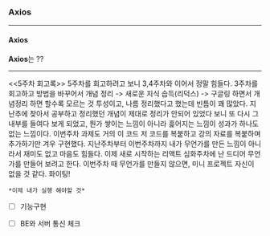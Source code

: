 ### Axios
***

  #### Axios

  **Axios**는 ??
  
***



  <<5주차 회고록>>
    5주차를 회고하려고 보니 3,4주차와 이어서 정말 힘들다. 3주차를 회고하고 방법을 바꾸어서 개념 정리 -> 새로운 지식 습득(리덕스) -> 구글링 하면서 개념정리
    하면 할수록 모르는 것 투성이고, 나름 정리했다고 했는데 빈틈이 꽤 많았다.
    지난추에 찾아서 공부하고 정리했던 개념이 제대로 정리가 안되어 있었다 보니 또 다시 그 내부를 들여다 보게 되었고, 뭔가 쌓이는 느낌이 아니라 흝어지는 느낌이 성과가 하나도 없는 느낌이다.
    이번주차 과제도 거의 이 코드 저 코드를 복붙하고 강의 자료를 복붙하며 추가하기만 겨우 구현했다. 지난주차부터 이번주차까지 내가 무언가를 만든 느낌이 아니라서 재미도 없고 마음도 힘들다.
    이제 새로 시작하는 리액트 심화주차에 난 드디어 무언가를 만들어 보려고 한다. 이번주차 때 무언가를 만들지 않으면, 미니 프로젝트 자신이 없을 것 같다. 화이팅!
    
    *이제 내가 실행 해야할 것*
 - [ ] 기능구현
 - [ ] BE와 서버 통신 체크
 
